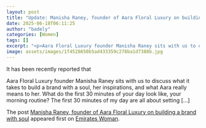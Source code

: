 ```yaml
---
layout: post
title: "Update: Manisha Raney, founder of Aara Floral Luxury on building a brand with soul"
date: 2025-06-18T06:11:25
author: "badely"
categories: [Women]
tags: []
excerpt: "<p>Aara Floral Luxury founder Manisha Raney sits with us to discuss what it takes to build a brand with a soul, her inspirations, and what Aara really"
image: assets/images/1f4528650b5ad433359c278ba1d7388b.jpg
---
```


It has been recently reported that <p>Aara Floral Luxury founder Manisha Raney sits with us to discuss what it takes to build a brand with a soul, her inspirations, and what Aara really means to her. What do the first 30 minutes of your day look like, your morning routine? The first 30 minutes of my day are all about setting [&#8230;]</p>
<p>The post <a href="https://emirateswoman.com/manisha-raney-founder-of-aara-floral-luxury-on-building-a-brand-with-soul/" rel="nofollow">Manisha Raney, founder of Aara Floral Luxury on building a brand with soul</a> appeared first on <a href="https://emirateswoman.com" rel="nofollow">Emirates Woman</a>.</p>


